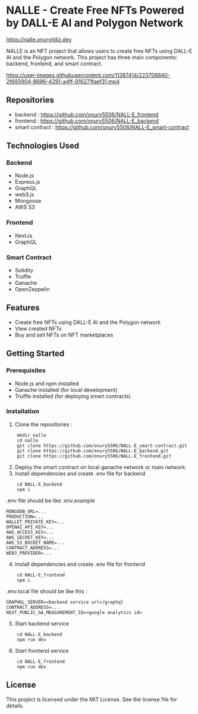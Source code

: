 # NALLE - Create Free NFTs Powered by DALL-E AI and Polygon Network

https://nalle.onuryildiz.dev

NALLE is an NFT project that allows users to create free NFTs using DALL-E AI and the Polygon network. This project has three main components: backend, frontend, and smart contract.

https://user-images.githubusercontent.com/11387414/223708840-2f693904-8696-4291-a4ff-916271faef31.mp4

## Repositories
- backend : https://github.com/onury5506/NALL-E_frontend
- frontend : https://github.com/onury5506/NALL-E_backend
- smart contract : https://github.com/onury5506/NALL-E_smart-contract

## Technologies Used

### Backend
* Node.js
* Express.js
* GraphQL
* web3.js
* Mongoose
* AWS S3

### Frontend
* NextJs
* GraphQL

### Smart Contract
* Solidity
* Truffle
* Ganache
* OpenZeppelin

## Features

* Create free NFTs using DALL-E AI and the Polygon network
* View created NFTs
* Buy and sell NFTs on NFT marketplaces

## Getting Started

### Prerequisites
* Node.js and npm installed
* Ganache installed (for local development)
* Truffle installed (for deploying smart contracts)

### Installation

1. Clone the repositories : 
```
    mkdir nalle
    cd nalle
    git clone https://github.com/onury5506/NALL-E_smart-contract.git
    git clone https://github.com/onury5506/NALL-E_backend.git
    git clone https://github.com/onury5506/NALL-E_frontend.git
```
2. Deploy the smart contract on local ganache network or main network.
3. Install dependencies and create .env file for backend
```
    cd NALL-E_backend
    npm i
```
.env file should be like .env.example
```
MONGODB_URL=...
PRODUCTION=...
WALLET_PRIVATE_KEY=...
OPENAI_API_KEY=...
AWS_ACCESS_KEY=...
AWS_SECRET_KEY=...
AWS_S3_BUCKET_NAME=...
CONTRACT_ADDRESS=...
WEB3_PROVIDER=...
```
4. Install dependencies and create .env file for frontend
```
    cd NALL-E_frontend
    npm i
```
.env.local file should be like this : 
```
GRAPHQL_SERVER=<backend service url>/graphql
CONTRACT_ADDRESS=...
NEXT_PUBLIC_GA_MEASUREMENT_ID=<google analytics id>
```
5. Start backend service
```
    cd NALL-E_backend
    npm run dev
```
6. Start frontend service
```
    cd NALL-E_frontend
    npm run dev
```

## License
This project is licensed under the MIT License. See the license file for details.